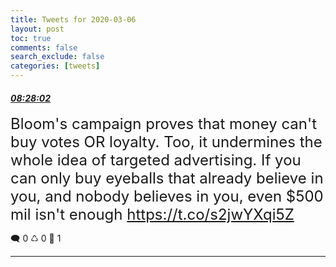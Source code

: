 ```yaml
---
title: Tweets for 2020-03-06
layout: post
toc: true
comments: false
search_exclude: false
categories: [tweets]
---
```



#### <a href = "https://twitter.com/deepfates/status/1235950274163818496">*08:28:02*</a>

<font size="5">Bloom's campaign proves that money can't buy votes OR loyalty.  Too, it undermines the whole idea of targeted advertising.   If you can only buy eyeballs that already believe in you, and nobody believes in you, even $500 mil isn't enough   https://t.co/s2jwYXqi5Z</font>



🗨️ 0 ♺ 0 🤍  1   

---
    
            

